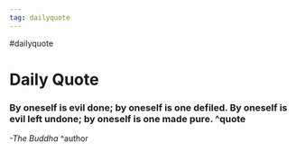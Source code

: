 ```yaml
---
tag: dailyquote
---
```


#dailyquote

# Daily Quote

### By oneself is evil done; by oneself is one defiled. By oneself is evil left undone; by oneself is one made pure. ^quote
*-The Buddha* ^author
